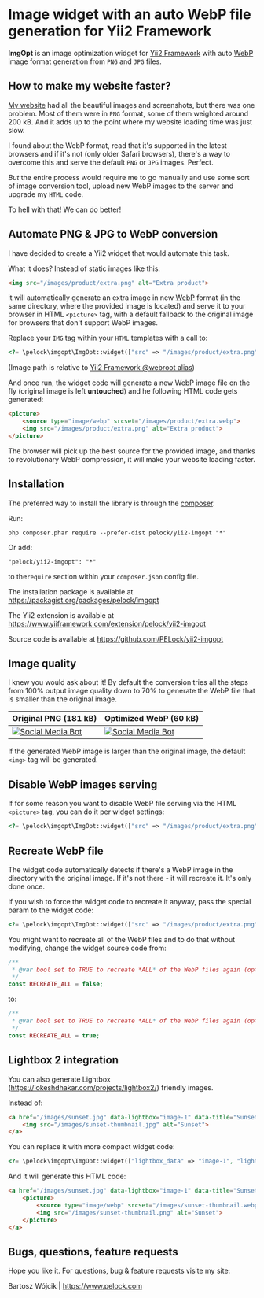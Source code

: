 # Image widget with an auto WebP file generation for Yii2 Framework

**ImgOpt** is an image optimization widget for [Yii2 Framework](https://www.yiiframework.com) with auto [WebP](https://developers.google.com/speed/webp) image format generation from `PNG` and `JPG` files.

## How to make my website faster?

[My website](https://www.pelock.com) had all the beautiful images and screenshots, but there was one problem. Most of them were in `PNG` format, some of them weighted around 200 kB. And it adds up to the point where my website loading time was just slow.

I found about the WebP format, read that it's supported in the latest browsers and if it's not (only older Safari browsers), there's a way to overcome this and serve the default `PNG` or `JPG` images. Perfect.

_But_ the entire process would require me to go manually and use some sort of image conversion tool, upload new WebP images to the server and upgrade my `HTML` code.

To hell with that! We can do better!

## Automate PNG & JPG to WebP conversion

I have decided to create a Yii2 widget that would automate this task.

What it does? Instead of static images like this:

```html
<img src="/images/product/extra.png" alt="Extra product">
```

it will automatically generate an extra image in new [WebP](https://developers.google.com/speed/webp) format (in the same directory, where the provided image is located) and serve it to your browser in HTML `<picture>` tag, with a default fallback to the original image for browsers that don't support WebP images.

Replace your `IMG` tag within your `HTML` templates with a call to:

```php
<?= \pelock\imgopt\ImgOpt::widget(["src" => "/images/product/extra.png", "alt" => "Extra product" ]) ?>
```

(Image path is relative to [Yii2 Framework @webroot alias](https://www.yiiframework.com/wiki/667/yii-2-list-of-path-aliases-available-with-default-basic-and-advanced-app))

And once run, the widget code will generate a new WebP image file on the fly (original image is left **untouched**) and he following HTML code gets generated:

```html
<picture>
    <source type="image/webp" srcset="/images/product/extra.webp">
    <img src="/images/product/extra.png" alt="Extra product">
</picture>
```

The browser will pick up the best source for the provided image, and thanks to revolutionary WebP compression, it will make your website loading faster.

## Installation

The preferred way to install the library is through the [composer](https://getcomposer.org/).

Run:

```
php composer.phar require --prefer-dist pelock/yii2-imgopt "*"
```

Or add:

```
"pelock/yii2-imgopt": "*"
```

to the`require` section within your `composer.json` config file.

The installation package is available at https://packagist.org/packages/pelock/imgopt

The Yii2 extension is available at https://www.yiiframework.com/extension/pelock/yii2-imgopt

Source code is available at https://github.com/PELock/yii2-imgopt

## Image quality

I knew you would ask about it! By default the conversion tries all the steps from 100% output image quality down to 70% to generate the WebP file that is smaller than the original image.

| Original PNG (181 kB) | Optimized WebP (60 kB) |
| --------------------- | -------------- |
| [![Social Media Bot](https://www.pelock.com/img/media_social_bot.png)](https://www.pelock.com/products/social-media-bot) | [![Social Media Bot](https://www.pelock.com/img/media_social_bot.webp)](https://www.pelock.com/products/social-media-bot/install) |

If the generated WebP image is larger than the original image, the default `<img>` tag will be generated.

## Disable WebP images serving

If for some reason you want to disable WebP file serving via the HTML `<picture>` tag, you can do it per widget settings:

```php
<?= \pelock\imgopt\ImgOpt::widget(["src" => "/images/product/extra.png", "alt" => "Extra product", "disable" => true ]) ?>
```

## Recreate WebP file

The widget code automatically detects if there's a WebP image in the directory with the original image. If it's not there - it will recreate it. It's only done once.

If you wish to force the widget code to recreate it anyway, pass the special param to the widget code:

```php
<?= \pelock\imgopt\ImgOpt::widget(["src" => "/images/product/extra.png", "alt" => "Extra product", "recreate" => true ]) ?>
```

You might want to recreate all of the WebP files and to do that without modifying, change the widget source code from:

```php
/**
 * @var bool set to TRUE to recreate *ALL* of the WebP files again (optional)
 */
const RECREATE_ALL = false;
```

to:

```php
/**
 * @var bool set to TRUE to recreate *ALL* of the WebP files again (optional)
 */
const RECREATE_ALL = true;
```


## Lightbox 2 integration

You can also generate Lightbox (https://lokeshdhakar.com/projects/lightbox2/) friendly images.

Instead of:

```html
<a href="/images/sunset.jpg" data-lightbox="image-1" data-title="Sunset">
    <img src="/images/sunset-thumbnail.jpg" alt="Sunset">
</a>
```

You can replace it with more compact widget code:

```php
<?= \pelock\imgopt\ImgOpt::widget(["lightbox_data" => "image-1", "lightbox_src" => "/images/sunset.jpg', "src" => "/images/sunset-thumbnail.jpg', "alt" => "Sunset" ]) ?>
```

And it will generate this HTML code:

```html
<a href="/images/sunset.jpg" data-lightbox="image-1" data-title="Sunset">
    <picture>
        <source type="image/webp" srcset="/images/sunset-thumbnail.webp">
        <img src="/images/sunset-thumbnail.png" alt="Sunset">
    </picture>
</a>
```

## Bugs, questions, feature requests

Hope you like it. For questions, bug & feature requests visite my site:

Bartosz Wójcik | https://www.pelock.com

 

